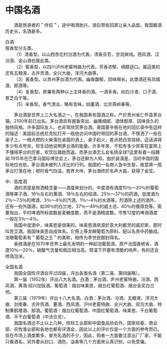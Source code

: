# 中国名酒  

&emsp;&emsp;酒是旅游者的＂伴侣＂，途中喝酒助兴，游后带些回家让亲人品尝。我国酿酒历史长，名酒甚多。  

白酒  
按香型分五类。  
&emsp;&emsp;（1）清香型。以山西杏花村汾酒为代表。清香芬芳，甘润爽纯。西风酒、汉汾酒、金山酒也属此类。  
&emsp;&emsp;（2）窖香型，以四川泸州老窖特曲为代表。芳香浓郁，绵醇适口。属這类的还有五粮液，古井贡酒，全兴大曲，洋河大曲等。  
&emsp;&emsp;（3）酱香型。以贵州茅台酒为代表。幽香馥郁，回味绵长。此类酒还有凤城酒、郎酒等。  
&emsp;&emsp;（4）复香型。即兼有两种以上主体香的酒。一酒多香。如白沙液、口子酒、景芝白干等。  
&emsp;&emsp;（5）米香型。香气清淡，略有苦味。如董酒、北京燕岭春等。  

&emsp;&emsp;茅台酒是世界上三大名酒之一，在我国素有国酒之称。产於贵州省仁怀县茅台镇。2100年前已出名。茅台酒具有酱香突出、幽雅细腻、酒体醇厚、回味良久的独特风格。许多国际友人。也非常欣赏茅台酒。美国基辛格在他的回忆录中有這样的描述：美国前总统尼克松打开一瓶他访问中国时带回的茅台酒，不慎洒了一些在桌子上，一根点燃的火柴落在桌面的酒上，桌子起火，差点把白宫烧掉。這话讲得多少有点夸张，却生动他说明茅台酒的能量。许多年來，不知有多少宾客在宴席上不懂得茅台的厉害，欢饮后踉跄而返。而茅台酒怎么会名扬全球?這里有着一段趣闻:1915年在巴拿马国际博览会上，茅台还鲜为人知，由於装潢差，当时中国的国际地位也低，茅台酒未被列入评比的行列。我国的一名商人急中生智，故意將一瓶茅台打落在地；顿时香气四溢，商界大哗，茅台酒终於名声大振，获得了金奖。  

中、低度酒  
&emsp;&emsp;酒的浓度是按洒精含量——酒度來划分的。中度酒有酒度10％～20％的葡萄酒等果子酒、16％左右的黄酒、18％左右的绍酒，25％～37％的药酒，低度酒为2％～7.5％的啤酒，3％～4％的汽酒，1％～4％的水酒等。烈酒除上述的酒外，还有一些外国酒，如36％的白兰地，37％—49％的威士忌、40％的俄得克等。需要指出，平时啤酒所标度数是麦糖度数，而不是酒精度数。市售12度的啤酒酒度一般在3％—4％。  
&emsp;&emsp;我国中度酒中，味美思是很美的。味美思酒來源於意大利都灵的威尼斯，那时叫苦艾酒。我国味美思自成体系。它用上等龙眼葡萄为原料、配以名贵中药酿成。龙眼葡萄素有＂葡萄之王＂的美称，相传为李世民御封得名。  
&emsp;&emsp;香摈酒是在1670年世界上最先发明的一种起泡葡萄酒，原产法国香槟省，酒度10％—20％，碳酸气含量和瓶压相当高。常温下开塞有清脆的响声，有的还会喷溅泡沫。  

全国名酒  
&emsp;&emsp;我国全国性评酒会开过四届，评出各类名酒（第二届、第四届略）。  
&emsp;&emsp;第一届（1952年）评出八大名酒。白酒：茅台酒、庐州老窖特曲、汾酒、西凤酒。黄酒:绍兴加饭酒。葡萄酒：烟台味美思、烟台红葡萄酒、烟台金奖白兰地。  
&emsp;&emsp;第三届（1979年）评出十八大名酒。白酒：茅台酒、汾酒、五粮液、洋河大曲、剑南春、古井贡酒、董酒、西凤酒、沪州老窖特曲、全兴大曲、双沟大曲、特制黄鹤楼酒、郎酒。葡萄酒：烟台红葡萄酒、中国红葡萄酒、味美思、干白葡萄酒、半干白葡萄酒（中法合资）。  
&emsp;&emsp;我国名酒远不止以上几种，除轻工业部和中国食品协会外，国家经委、商业部、农牧渔业部和各地也都有评酒会，因此以上的评价仅是一个方面的参考而已。现在市场上酒类繁多，冒充名酒的不少，因此，购者一方面要注意出厂厂家，不能只看酒名，另外要从封口、酒色、溢香等几个方面來认真识别，以免受骗。  